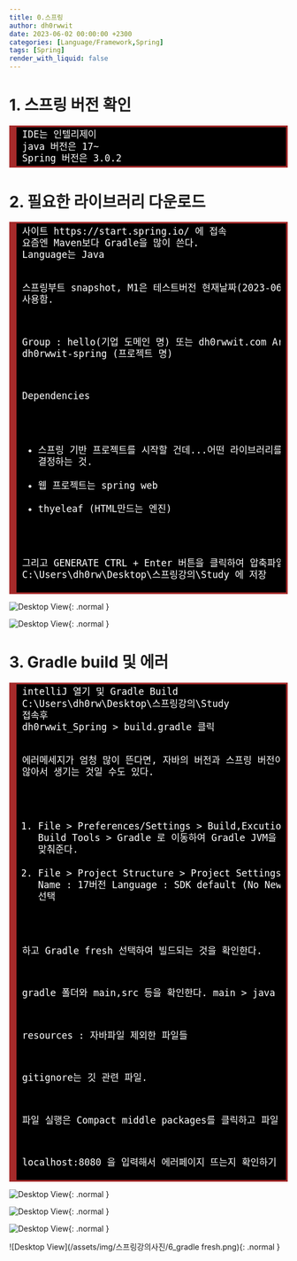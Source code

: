 ```yaml
---
title: 0.스프링
author: dh0rwwit
date: 2023-06-02 00:00:00 +2300
categories: [Language/Framework,Spring]
tags: [Spring]
render_with_liquid: false
---
```


# 1. 스프링 버전 확인
<div style="background: #272822; overflow:auto;width:auto;border:solid brown;font-size:17px;color:#ffffff;background:#000000;border-width:.2em .2em .2em .8em;padding:.2em .6em;"><pre style="margin: 0; line-height: 125%">IDE는 인텔리제이
java 버전은 17~
Spring 버전은 3.0.2
</pre></div>

# 2. 필요한 라이브러리 다운로드
<div style="background: #272822; overflow:auto;width:auto;border:solid brown;font-size:17px;color:#ffffff;background:#000000;border-width:.2em .2em .2em .8em;padding:.2em .6em;"><pre style="margin: 0; line-height: 125%">
사이트 https://start.spring.io/ 에 접속
요즘엔 Maven보다 Gradle을 많이 쓴다.
Language는 Java

스프링부트 
snapshot, M1은 테스트버전
현재날짜(2023-06-02)기준 3.0.7을 사용함.

Group : hello(기업 도메인 명) 또는 dh0rwwit.com
Artifact : dh0rwwit-spring (프로젝트 명)

Dependencies 
- 스프링 기반 프로젝트를 시작할 건데...어떤 라이브러리를 가져올거냐를 결정하는 것.
- 웹 프로젝트는 spring web
- thyeleaf (HTML만드는 엔진)

그리고 GENERATE CTRL + Enter 버튼을 클릭하여 압축파일을 
C:\Users\dh0rw\Desktop\스프링강의\Study
에 저장
</pre></div>


![Desktop View](/assets/img/스프링강의사진/0.png){: .normal }


![Desktop View](/assets/img/스프링강의사진/2.png){: .normal }


# 3. Gradle build 및 에러
<div style="background: #272822; overflow:auto;width:auto;border:solid brown;font-size:17px;color:#ffffff;background:#000000;border-width:.2em .2em .2em .8em;padding:.2em .6em;"><pre style="margin: 0; line-height: 125%">intelliJ 열기 및 Gradle Build
C:\Users\dh0rw\Desktop\스프링강의\Study 
접속후
dh0rwwit_Spring &gt; build.gradle 클릭

에러메세지가 엄청 많이 뜬다면, 자바의 버전과 스프링 버전이 맞지 않아서 생기는 것일 수도 있다.
1. File &gt; Preferences/Settings &gt; Build,Excution,Deployment &gt; Build Tools &gt; Gradle
로 이동하여 
Gradle JVM을 17버전 이상으로 맞춰준다.
2. File &gt; Project Structure &gt; Project Settings &gt; Project 접속
Name : 17버전
Language : SDK default (No New Language Features) 선택

하고 Gradle fresh 선택하여 빌드되는 것을 확인한다.
 
gradle 폴더와 main,src 등을 확인한다.
main &gt; java 폴더 확인

resources : 자바파일 제외한 파일들

gitignore는 깃 관련 파일.

파일 실행은 Compact middle packages를 클릭하고 파일 실행

localhost:8080 을 입력해서 에러페이지 뜨는지 확인하기
</pre></div>


![Desktop View](/assets/img/스프링강의사진/3.png){: .normal }


![Desktop View](/assets/img/스프링강의사진/4.png){: .normal }


![Desktop View](/assets/img/스프링강의사진/5.png){: .normal }


![Desktop View](/assets/img/스프링강의사진/6_gradle fresh.png){: .normal }
